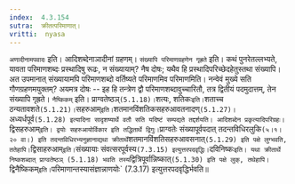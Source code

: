 ```yaml
---
index:  4.3.154
sutra:  क्रीतत्परिमाणात्।
vritti:  nyasa
---
```


`अणादीनामपवादः` इति। आदिशब्देनाञादीनां ग्रहणम्। `संख्यापि परिमाणग्रहणेन गृह्रते` इति। कथं पुनरेतल्लभ्यते, यावता परिमाणशब्दः प्रस्थादिषु रूढः, न संख्यायाम्? नैष दोषः; यथैव हि प्रस्थादिपरिच्छेदहेतुस्तथा संख्यापि। अत उपमानात् संख्यायामपि परिमाणशब्दो वर्तिष्यते परिमाणमिव परिमाणमिति। नन्वेवं मुख्ये सति गौणग्रहणमयुक्तम्? अयमत्र दोषः -- इह हि तन्त्रेण द्वौ परिमाणशब्दावुच्चारितौ, तत्र द्वितीयं पदमुदात्तम्, तेन संख्यापि गृह्रते। `नैष्किकम्` इति। प्राग्वतेष्ठञ्` (5.1.18)। `शत्यः, शतिकः` इति। `शताच्च ठन्यतावशते` (5.1.21)। `सहरुआम्` इति। `शतमानविंशतिकसहरुआवतनादण्` (5.1.27)।
`अध्यर्धपूर्व` (5.1.28) इत्यादिना सादृशष्यार्थे वतौ सति यदिष्टं सम्पद्यते तद्दर्शयति। आदिशब्देन प्रकृत्यादिपरिग्रहः। `द्विसहरुआम्` इति। द्वयोः सहरुआयोर्विकार इति तद्धितार्थे द्विगुः। `प्राग्वतेः संख्यापूर्वपदात् तदन्तविधिरलुकि` (५।१।२० वा।) इति तदन्तविधिरभ्यनुज्ञानाद्यथा क्रीतार्थे `शतमानविंशतिसहरुआवसनात्` (5.1.29) इति पक्षे लुग्भवति, ततेहापि। `द्विसाहरुआम्` इति। `संख्यायाः संवत्सरपूर्वस्य` (7.3.15) इत्युत्तरपदवृद्धिः। `दविनिष्कः` इति। यथा क्रीतार्थे निष्कशब्दात् प्राग्वतेष्ठञ् (5.1.18) भवति तस्य `द्वित्रिपूर्वान्निष्कात्` (5.1.30) इति पक्षे लुक्, तथेहापि। `द्विनैष्किकम्` इति। `परिमाणान्तस्यासंज्ञान्नाणयोः` (7.3.17) इत्युत्तरपदवृद्धिर्भवति॥
